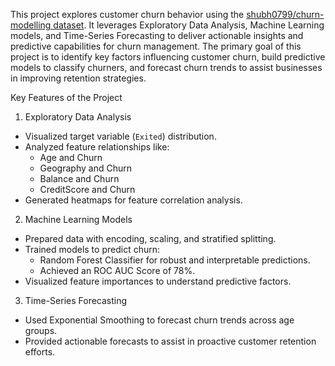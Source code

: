 This project explores customer churn behavior using the [shubh0799/churn-modelling dataset](https://www.kaggle.com/datasets/shubh0799/churn-modelling). It leverages Exploratory Data Analysis, Machine Learning models, and Time-Series Forecasting to deliver actionable insights and predictive capabilities for churn management.
The primary goal of this project is to identify key factors influencing customer churn, build predictive models to classify churners, and forecast churn trends to assist businesses in improving retention strategies.

Key Features of the Project
1. Exploratory Data Analysis
- Visualized target variable (`Exited`) distribution.
- Analyzed feature relationships like:
  - Age and Churn
  - Geography and Churn
  - Balance and Churn
  - CreditScore and Churn
- Generated heatmaps for feature correlation analysis.

2. Machine Learning Models
- Prepared data with encoding, scaling, and stratified splitting.
- Trained models to predict churn:
  - Random Forest Classifier for robust and interpretable predictions.
  - Achieved an ROC AUC Score of 78%.
- Visualized feature importances to understand predictive factors.

3. Time-Series Forecasting
- Used Exponential Smoothing to forecast churn trends across age groups.
- Provided actionable forecasts to assist in proactive customer retention efforts.
